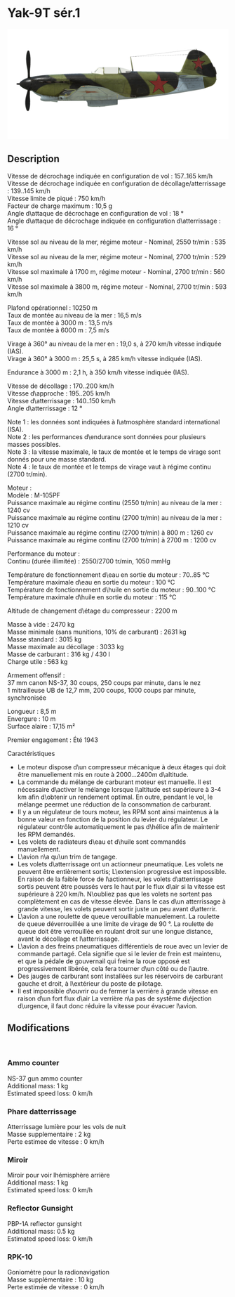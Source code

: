 # Yak-9T sér.1  
  
![yak9ts1](../images/yak9ts1.png)  
  
## Description  
  
Vitesse de décrochage indiquée en configuration de vol : 157..165 km/h  
Vitesse de décrochage indiquée en configuration de décollage/atterrissage : 139..145 km/h  
Vitesse limite de piqué : 750 km/h  
Facteur de charge maximum : 10,5 g  
Angle d\attaque de décrochage en configuration de vol : 18 °  
Angle d\attaque de décrochage indiquée en configuration d\atterrissage : 16 °  
  
Vitesse sol au niveau de la mer, régime moteur - Nominal, 2550 tr/min : 535 km/h  
Vitesse sol au niveau de la mer, régime moteur - Nominal, 2700 tr/min : 529 km/h  
Vitesse sol maximale à 1700 m, régime moteur - Nominal, 2700 tr/min : 560 km/h  
Vitesse sol maximale à 3800 m, régime moteur - Nominal, 2700 tr/min : 593 km/h  
  
Plafond opérationnel : 10250 m  
Taux de montée au niveau de la mer : 16,5 m/s  
Taux de montée à 3000 m : 13,5 m/s  
Taux de montée à 6000 m : 7,5 m/s  
  
Virage à 360° au niveau de la mer en : 19,0 s, à 270 km/h vitesse indiquée (IAS).  
Virage à 360° à 3000 m : 25,5 s, à 285 km/h vitesse indiquée (IAS).  
  
Endurance à 3000 m : 2,1 h, à 350 km/h vitesse indiquée (IAS).  
  
Vitesse de décollage : 170..200 km/h  
Vitesse d\approche : 195..205 km/h  
Vitesse d\atterrissage : 140..150 km/h  
Angle d\atterrissage : 12 °  
  
Note 1 : les données sont indiquées à l\atmosphère standard international (ISA).  
Note 2 : les performances d\endurance sont données pour plusieurs masses possibles.  
Note 3 : la vitesse maximale, le taux de montée et le temps de virage sont donnés pour une masse standard.  
Note 4 : le taux de montée et le temps de virage vaut à régime continu (2700 tr/min).  
  
Moteur :  
Modèle : M-105PF  
Puissance maximale au régime continu (2550 tr/min) au niveau de la mer : 1240 cv  
Puissance maximale au régime continu (2700 tr/min) au niveau de la mer : 1210 cv  
Puissance maximale au régime continu (2700 tr/min) à 800 m : 1260 cv  
Puissance maximale au régime continu (2700 tr/min) à 2700 m : 1200 cv  
  
Performance du moteur :  
Continu (durée illimitée) : 2550/2700 tr/min, 1050 mmHg  
  
Température de fonctionnement d\eau en sortie du moteur : 70..85 °C  
Température maximale d\eau en sortie du moteur : 100 °C  
Température de fonctionnement d\huile en sortie du moteur : 90..100 °C  
Température maximale d\huile en sortie du moteur : 115 °C  
  
Altitude de changement d\étage du compresseur : 2200 m  
  
Masse à vide : 2470 kg  
Masse minimale (sans munitions, 10% de carburant) : 2631 kg  
Masse standard : 3015 kg  
Masse maximale au décollage : 3033 kg  
Masse de carburant : 316 kg / 430 l  
Charge utile : 563 kg  
  
Armement offensif :  
37 mm canon NS-37, 30 coups, 250 coups par minute, dans le nez  
1 mitrailleuse UB de 12,7 mm, 200 coups, 1000 coups par minute, synchronisée  
  
Longueur : 8,5 m  
Envergure : 10 m  
Surface alaire : 17,15 m²  
  
Premier engagement : Été 1943  
  
Caractéristiques  
- Le moteur dispose d\un compresseur mécanique à deux étages qui doit être manuellement mis en route à 2000...2400m d\altitude.  
- La commande du mélange de carburant moteur est manuelle. Il est nécessaire d\activer le mélange lorsque l\altitude est supérieure à 3-4 km afin d\obtenir un rendement optimal. En outre, pendant le vol, le mélange peermet une réduction de la consommation de carburant.  
- Il y a un régulateur de tours moteur, les RPM sont ainsi maintenus à la bonne valeur en fonction de la position du levier du régulateur. Le régulateur contrôle automatiquement le pas d\hélice afin de maintenir les RPM demandés.  
- Les volets de radiateurs d\eau et d\huile sont commandés manuellement.  
- L\avion n\a qu\un trim de tangage.  
- Les volets d\atterrissage ont un actionneur pneumatique. Les volets ne peuvent être entièrement sortis; L\extension progressive est impossible. En raison de la faible force de l\actionneur, les volets d\atterrissage sortis peuvent être poussés vers le haut par le flux d\air si la vitesse est supérieure à 220 km/h. N\oubliez pas que les volets ne sortent pas complètement en cas de vitesse élevée. Dans le cas d\un atterrissage à grande vitesse, les volets peuvent sortir juste un peu avant d\atterrir.  
- L\avion a une roulette de queue verouillable manuelement. La roulette de queue déverrouillée a une limite de virage de 90 °. La roulette de queue doit être verrouillée en roulant droit sur une longue distance, avant le décollage et l\atterrissage.  
- L\avion a des freins pneumatiques différentiels de roue avec un levier de commande partagé. Cela signifie que si le levier de frein est maintenu, et que la pédale de gouvernail qui freine la roue opposé est progressivement libérée, cela fera tourner d\un côté ou de l\autre.  
- Des jauges de carburant sont installées sur les réservoirs de carburant gauche et droit, à l\extérieur du poste de pilotage.  
- Il est impossible d\ouvrir ou de fermer la verrière à grande vitesse en raison d\un fort flux d\air La verrière n\a pas de systême d\éjection d\urgence, il faut donc réduire la vitesse pour évacuer l\avion.  
  
## Modifications  
  ﻿
  
### Ammo counter  
  
NS-37 gun ammo counter  
Additional mass: 1 kg  
Estimated speed loss: 0 km/h  ﻿
  
### Phare datterrissage  
  
Atterrissage lumière pour les vols de nuit  
Masse supplementaire : 2 kg  
Perte estimee de vitesse : 0 km/h  ﻿
  
### Miroir  
  
Miroir pour voir lhémisphère arrière  
Additional mass: 1 kg  
Estimated speed loss: 0 km/h  ﻿
  
### Reflector Gunsight  
  
PBP-1A reflector gunsight  
Additional mass: 0.5 kg  
Estimated speed loss: 0 km/h  ﻿
  
  
### RPK-10  
  
Goniomètre pour la radionavigation  
Masse supplémentaire : 10 kg  
Perte estimée de vitesse : 0 km/h  